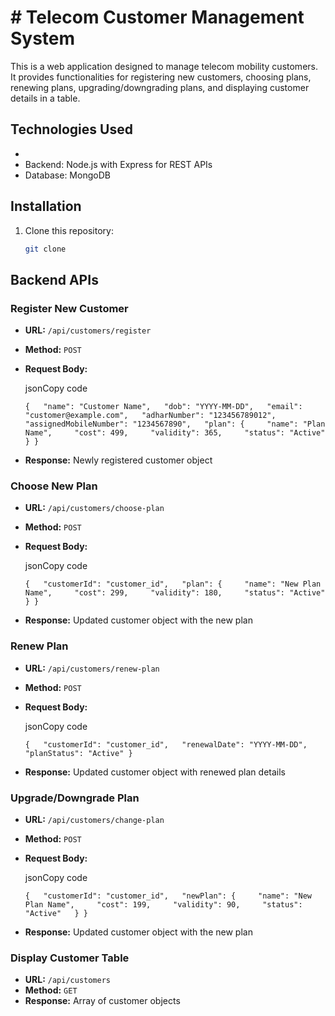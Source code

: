 # # Telecom Customer Management System

This is a web application designed to manage telecom mobility customers. It provides functionalities for registering new customers, choosing plans, renewing plans, upgrading/downgrading plans, and displaying customer details in a table.

## Technologies Used

- 
- Backend: Node.js with Express for REST APIs
- Database: MongoDB

## Installation

1. Clone this repository:
   
   ```bash
   git clone 
   ```

## Backend APIs

### Register New Customer

- **URL:** `/api/customers/register`

- **Method:** `POST`

- **Request Body:**
  
  jsonCopy code
  
  `{   "name": "Customer Name",   "dob": "YYYY-MM-DD",   "email": "customer@example.com",   "adharNumber": "123456789012",   "assignedMobileNumber": "1234567890",   "plan": {     "name": "Plan Name",     "cost": 499,     "validity": 365,     "status": "Active"   } }`

- **Response:** Newly registered customer object

### Choose New Plan

- **URL:** `/api/customers/choose-plan`

- **Method:** `POST`

- **Request Body:**
  
  jsonCopy code
  
  `{   "customerId": "customer_id",   "plan": {     "name": "New Plan Name",     "cost": 299,     "validity": 180,     "status": "Active"   } }`

- **Response:** Updated customer object with the new plan

### Renew Plan

- **URL:** `/api/customers/renew-plan`

- **Method:** `POST`

- **Request Body:**
  
  jsonCopy code
  
  `{   "customerId": "customer_id",   "renewalDate": "YYYY-MM-DD",   "planStatus": "Active" }`

- **Response:** Updated customer object with renewed plan details

### Upgrade/Downgrade Plan

- **URL:** `/api/customers/change-plan`

- **Method:** `POST`

- **Request Body:**
  
  jsonCopy code
  
  `{   "customerId": "customer_id",   "newPlan": {     "name": "New Plan Name",     "cost": 199,     "validity": 90,     "status": "Active"   } }`

- **Response:** Updated customer object with the new plan

### Display Customer Table

- **URL:** `/api/customers`
- **Method:** `GET`
- **Response:** Array of customer objects
